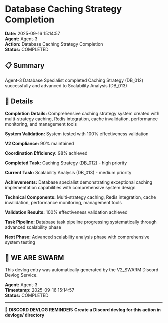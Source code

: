 # Database Caching Strategy Completion

**Date:** 2025-09-16 15:14:57  
**Agent:** Agent-3  
**Action:** Database Caching Strategy Completion  
**Status:** COMPLETED

## 📋 Summary

Agent-3 Database Specialist completed Caching Strategy (DB_012) successfully and advanced to Scalability Analysis (DB_013)

## 🎯 Details

**Completion Details:** Comprehensive caching strategy system created with multi-strategy caching, Redis integration, cache invalidation, performance monitoring, and management tools

**System Validation:** System tested with 100% effectiveness validation

**V2 Compliance:** 90% maintained

**Coordination Efficiency:** 98% achieved

**Completed Task:** Caching Strategy (DB_012) - high priority

**Current Task:** Scalability Analysis (DB_013) - medium priority

**Achievements:** Database specialist demonstrating exceptional caching implementation capabilities with comprehensive system design

**Technical Components:** Multi-strategy caching, Redis integration, cache invalidation, performance monitoring, management tools

**Validation Results:** 100% effectiveness validation achieved

**Task Pipeline:** Database task pipeline progressing systematically through advanced scalability phase

**Next Phase:** Advanced scalability analysis phase with comprehensive system testing

## 🐝 WE ARE SWARM

This devlog entry was automatically generated by the V2_SWARM Discord Devlog Service.

**Agent:** Agent-3  
**Timestamp:** 2025-09-16 15:14:57  
**Status:** COMPLETED

---

**📝 DISCORD DEVLOG REMINDER: Create a Discord devlog for this action in devlogs/ directory**
